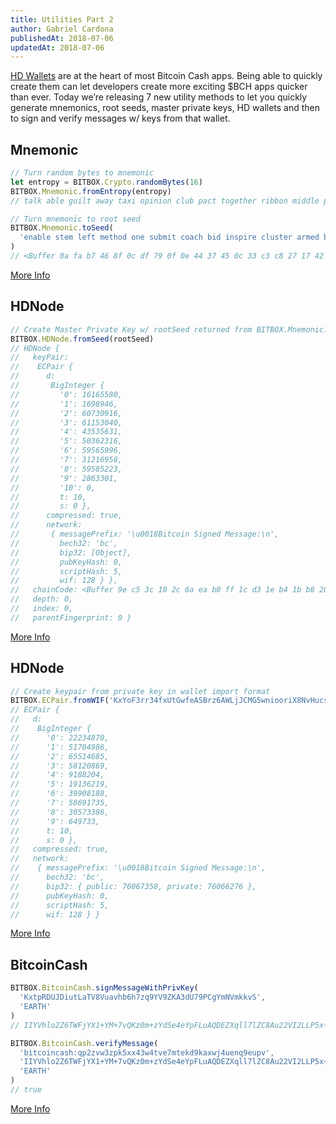 ```yaml
---
title: Utilities Part 2
author: Gabriel Cardona
publishedAt: 2018-07-06
updatedAt: 2018-07-06
---
```


[HD Wallets](https://github.com/bitcoinbook/bitcoinbook/blob/develop/ch05.asciidoc) are at the heart of most Bitcoin Cash apps. Being able to quickly create them can let developers create more exciting $BCH apps quicker than ever. Today we’re releasing 7 new utility methods to let you quickly generate mnemonics, root seeds, master private keys, HD wallets and then to sign and verify messages w/ keys from that wallet.

## Mnemonic

```javascript
// Turn random bytes to mnemonic
let entropy = BITBOX.Crypto.randomBytes(16)
BITBOX.Mnemonic.fromEntropy(entropy)
// talk able guilt away taxi opinion club pact together ribbon middle patch

// Turn mnemonic to root seed
BITBOX.Mnemonic.toSeed(
  'enable stem left method one submit coach bid inspire cluster armed bracket'
)
// <Buffer 0a fa b7 46 8f 0c df 79 0f 0e 44 37 45 0c 33 c3 c8 27 17 42 75 d6 13 02 c3 55 de ef 2e 69 57 e4 f5 dd 55 b6 a8 73 78 6d b8 09 36 75 af 4f 6b 2c 52 63 ... >
```

[More Info](/bitbox/docs/mnemonic)

## HDNode

```javascript
// Create Master Private Key w/ rootSeed returned from BITBOX.Mnemonic.toSeed
BITBOX.HDNode.fromSeed(rootSeed)
// HDNode {
//   keyPair:
//    ECPair {
//      d:
//       BigInteger {
//         '0': 16165580,
//         '1': 1698946,
//         '2': 60730916,
//         '3': 61153040,
//         '4': 43535631,
//         '5': 50362316,
//         '6': 59565996,
//         '7': 31216958,
//         '8': 59585223,
//         '9': 2863301,
//         '10': 0,
//         t: 10,
//         s: 0 },
//      compressed: true,
//      network:
//       { messagePrefix: '\u0018Bitcoin Signed Message:\n',
//         bech32: 'bc',
//         bip32: [Object],
//         pubKeyHash: 0,
//         scriptHash: 5,
//         wif: 128 } },
//   chainCode: <Buffer 9e c5 3c 10 2c 6a ea b0 ff 1c d3 1e b4 1b b8 20 f9 dc 7a 32 08 fc 5a 18 ca 5f db ef 09 ea 4c f7>,
//   depth: 0,
//   index: 0,
//   parentFingerprint: 0 }
```

[More Info](/bitbox/docs/hdnode)

## HDNode

```javascript
// Create keypair from private key in wallet import format
BITBOX.ECPair.fromWIF('KxYoF3rr34fxUtGwfeASBrz6AWLjJCMG5wniooriX8NvHucsTDFz')
// ECPair {
//   d:
//    BigInteger {
//      '0': 22234870,
//      '1': 51704986,
//      '2': 65514685,
//      '3': 58120869,
//      '4': 9188204,
//      '5': 19136219,
//      '6': 39908188,
//      '7': 58691735,
//      '8': 30573386,
//      '9': 649733,
//      t: 10,
//      s: 0 },
//   compressed: true,
//   network:
//    { messagePrefix: '\u0018Bitcoin Signed Message:\n',
//      bech32: 'bc',
//      bip32: { public: 76067358, private: 76066276 },
//      pubKeyHash: 0,
//      scriptHash: 5,
//      wif: 128 } }
```

[More Info](/bitbox/docs/ecpair)

## BitcoinCash

```javascript
BITBOX.BitcoinCash.signMessageWithPrivKey(
  'KxtpRDUJDiutLaTV8Vuavhb6h7zq9YV9ZKA3dU79PCgYmNVmkkvS',
  'EARTH'
)
// IIYVhlo2Z6TWFjYX1+YM+7vQKz0m+zYdSe4eYpFLuAQDEZXqll7lZC8Au22VI2LLP5x+IerZckVk3QQPsA3e8/8=

BITBOX.BitcoinCash.verifyMessage(
  'bitcoincash:qp2zvw3zpk5xx43w4tve7mtekd9kaxwj4uenq9eupv',
  'IIYVhlo2Z6TWFjYX1+YM+7vQKz0m+zYdSe4eYpFLuAQDEZXqll7lZC8Au22VI2LLP5x+IerZckVk3QQPsA3e8/8=',
  'EARTH'
)
// true
```

[More Info](/bitbox/docs/bitcoincash)
